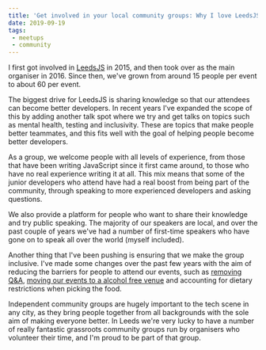 ```yaml
---
title: 'Get involved in your local community groups: Why I love LeedsJS'
date: 2019-09-19
tags:
 - meetups
 - community
---
```

I first got involved in [LeedsJS](https://leedsjs.com) in 2015, and then took over as the main organiser in 2016. Since then, we've grown from around 15 people per event to about 60 per event.
<!-- excerpt -->
The biggest drive for LeedsJS is sharing knowledge so that our attendees can become better developers. In recent years I've expanded the scope of this by adding another talk spot where we try and get talks on topics such as mental health, testing and inclusivity. These are topics that make people better teammates, and this fits well with the goal of helping people become better developers.

As a group, we welcome people with all levels of experience, from those that have been writing JavaScript since it first came around, to those who have no real experience writing it at all. This mix means that some of the junior developers who attend have had a real boost from being part of the community, through speaking to more experienced developers and asking questions.

We also provide a platform for people who want to share their knowledge and try public speaking. The majority of our speakers are local, and over the past couple of years we've had a number of first-time speakers who have gone on to speak all over the world (myself included).

Another thing that I've been pushing is ensuring that we make the group inclusive. I've made some changes over the past few years with the aim of reducing the barriers for people to attend our events, such as [removing Q&A](/blog/2018/05/06/Why-LeedsJS-Doesn-t-Have-Q-A-Anymore/), [moving our events to a alcohol free venue](/blog/2019/05/15/your-event-probably-shouldn-t-be-in-a-pub/) and accounting for dietary restrictions when picking the food.

Independent community groups are hugely important to the tech scene in any city, as they bring people together from all backgrounds with the sole aim of making everyone better. In Leeds we're very lucky to have a number of really fantastic grassroots community groups run by organisers who volunteer their time, and I'm proud to be part of that group.
